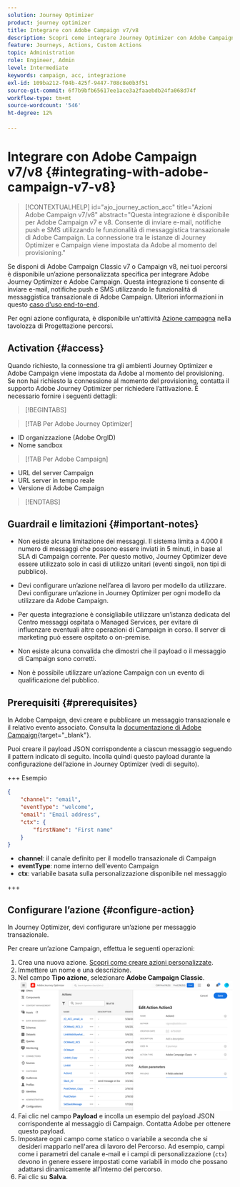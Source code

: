 ```yaml
---
solution: Journey Optimizer
product: journey optimizer
title: Integrare con Adobe Campaign v7/v8
description: Scopri come integrare Journey Optimizer con Adobe Campaign v7/v8
feature: Journeys, Actions, Custom Actions
topic: Administration
role: Engineer, Admin
level: Intermediate
keywords: campaign, acc, integrazione
exl-id: 109ba212-f04b-425f-9447-708c8e0b3f51
source-git-commit: 6f7b9bfb65617ee1ace3a2faaebdb24fa068d74f
workflow-type: tm+mt
source-wordcount: '546'
ht-degree: 12%

---
```


# Integrare con Adobe Campaign v7/v8 {#integrating-with-adobe-campaign-v7-v8}

>[!CONTEXTUALHELP]
>id="ajo_journey_action_acc"
>title="Azioni Adobe Campaign v7/v8"
>abstract="Questa integrazione è disponibile per Adobe Campaign v7 e v8. Consente di inviare e-mail, notifiche push e SMS utilizzando le funzionalità di messaggistica transazionale di Adobe Campaign. La connessione tra le istanze di Journey Optimizer e Campaign viene impostata da Adobe al momento del provisioning."

Se disponi di Adobe Campaign Classic v7 o Campaign v8, nei tuoi percorsi è disponibile un’azione personalizzata specifica per integrare Adobe Journey Optimizer e Adobe Campaign. Questa integrazione ti consente di inviare e-mail, notifiche push e SMS utilizzando le funzionalità di messaggistica transazionale di Adobe Campaign. Ulteriori informazioni in questo [caso d&#39;uso end-to-end](../building-journeys/ajo-ac.md).

Per ogni azione configurata, è disponibile un&#39;attività [Azione campagna](../building-journeys/using-adobe-campaign-v7-v8.md) nella tavolozza di Progettazione percorsi.

## Activation {#access}

Quando richiesto, la connessione tra gli ambienti Journey Optimizer e Adobe Campaign viene impostata da Adobe al momento del provisioning. Se non hai richiesto la connessione al momento del provisioning, contatta il supporto Adobe Journey Optimizer per richiedere l’attivazione. È necessario fornire i seguenti dettagli:

>[!BEGINTABS]

>[!TAB Per Adobe Journey Optimizer]

* ID organizzazione (Adobe OrgID)
* Nome sandbox

>[!TAB Per Adobe Campaign]

* URL del server Campaign
* URL server in tempo reale
* Versione di Adobe Campaign

>[!ENDTABS]


## Guardrail e limitazioni {#important-notes}

* Non esiste alcuna limitazione dei messaggi. Il sistema limita a 4.000 il numero di messaggi che possono essere inviati in 5 minuti, in base al SLA di Campaign corrente. Per questo motivo, Journey Optimizer deve essere utilizzato solo in casi di utilizzo unitari (eventi singoli, non tipi di pubblico).

* Devi configurare un’azione nell’area di lavoro per modello da utilizzare. Devi configurare un’azione in Journey Optimizer per ogni modello da utilizzare da Adobe Campaign.

* Per questa integrazione è consigliabile utilizzare un’istanza dedicata del Centro messaggi ospitata o Managed Services, per evitare di influenzare eventuali altre operazioni di Campaign in corso. Il server di marketing può essere ospitato o on-premise.<!--The build required is 21.1 Release Candidate or greater. -->

* Non esiste alcuna convalida che dimostri che il payload o il messaggio di Campaign sono corretti.

* Non è possibile utilizzare un’azione Campaign con un evento di qualificazione del pubblico.

## Prerequisiti {#prerequisites}

In Adobe Campaign, devi creare e pubblicare un messaggio transazionale e il relativo evento associato. Consulta la [documentazione di Adobe Campaign](https://experienceleague.adobe.com/it/docs/campaign/campaign-v8/send/real-time/transactional){target="_blank"}.

Puoi creare il payload JSON corrispondente a ciascun messaggio seguendo il pattern indicato di seguito. Incolla quindi questo payload durante la configurazione dell’azione in Journey Optimizer (vedi di seguito).

+++ Esempio

```json
{
    "channel": "email",
    "eventType": "welcome",
    "email": "Email address",
    "ctx": {
        "firstName": "First name"
    }
}
```

* **channel**: il canale definito per il modello transazionale di Campaign
* **eventType**: nome interno dell&#39;evento Campaign
* **ctx**: variabile basata sulla personalizzazione disponibile nel messaggio

+++

## Configurare l’azione {#configure-action}

In Journey Optimizer, devi configurare un’azione per messaggio transazionale.

Per creare un’azione Campaign, effettua le seguenti operazioni:

1. Crea una nuova azione. [Scopri come creare azioni personalizzate](../action/action.md).
1. Immettere un nome e una descrizione.
1. Nel campo **Tipo azione**, selezionare **Adobe Campaign Classic**.
   ![](assets/accintegration1.png)
1. Fai clic nel campo **Payload** e incolla un esempio del payload JSON corrispondente al messaggio di Campaign. Contatta Adobe per ottenere questo payload.
1. Impostare ogni campo come statico o variabile a seconda che si desideri mapparlo nell&#39;area di lavoro del Percorso. Ad esempio, campi come i parametri del canale e-mail e i campi di personalizzazione (`ctx`) devono in genere essere impostati come variabili in modo che possano adattarsi dinamicamente all&#39;interno del percorso.
1. Fai clic su **Salva**.

